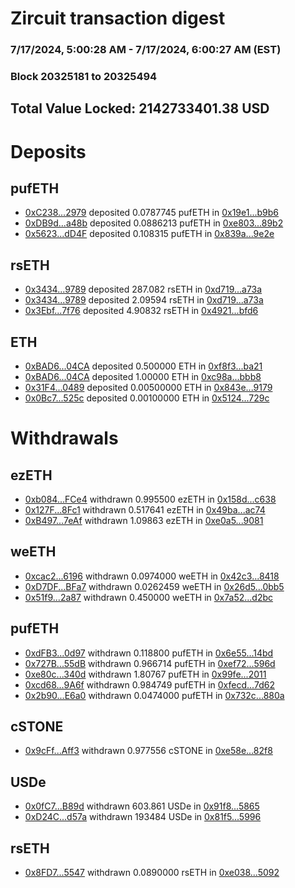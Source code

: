 # Zircuit transaction digest
### 7/17/2024, 5:00:28 AM - 7/17/2024, 6:00:27 AM (EST)
### Block 20325181 to 20325494

## Total Value Locked: 2142733401.38 USD

# Deposits
## pufETH
- [0xC238...2979](https://etherscan.io/address/0xC2381Ff92da87d93D81fdbB6aE21Bbf5D5132979) deposited 0.0787745 pufETH in [0x19e1...b9b6](https://etherscan.io/tx/0xC2381Ff92da87d93D81fdbB6aE21Bbf5D5132979)
- [0xDB9d...a48b](https://etherscan.io/address/0xDB9d07b4C63dD6c2F0d3eC94FbAB3A4225Bba48b) deposited 0.0886213 pufETH in [0xe803...89b2](https://etherscan.io/tx/0xDB9d07b4C63dD6c2F0d3eC94FbAB3A4225Bba48b)
- [0x5623...dD4F](https://etherscan.io/address/0x562330E72e99Ad0d25d1e816Ca9EC0F710dDdD4F) deposited 0.108315 pufETH in [0x839a...9e2e](https://etherscan.io/tx/0x562330E72e99Ad0d25d1e816Ca9EC0F710dDdD4F)
## rsETH
- [0x3434...9789](https://etherscan.io/address/0x34349c5569e7B846c3558961552D2202760A9789) deposited 287.082 rsETH in [0xd719...a73a](https://etherscan.io/tx/0x34349c5569e7B846c3558961552D2202760A9789)
- [0x3434...9789](https://etherscan.io/address/0x34349c5569e7B846c3558961552D2202760A9789) deposited 2.09594 rsETH in [0xd719...a73a](https://etherscan.io/tx/0x34349c5569e7B846c3558961552D2202760A9789)
- [0x3Ebf...7f76](https://etherscan.io/address/0x3Ebf18295A8dFF98350f2d5F1D4d1A1580667f76) deposited 4.90832 rsETH in [0x4921...bfd6](https://etherscan.io/tx/0x3Ebf18295A8dFF98350f2d5F1D4d1A1580667f76)
## ETH
- [0xBAD6...04CA](https://etherscan.io/address/0xBAD6F65Be908A81d80C67637fF3Cc4C1898804CA) deposited 0.500000 ETH in [0xf8f3...ba21](https://etherscan.io/tx/0xBAD6F65Be908A81d80C67637fF3Cc4C1898804CA)
- [0xBAD6...04CA](https://etherscan.io/address/0xBAD6F65Be908A81d80C67637fF3Cc4C1898804CA) deposited 1.00000 ETH in [0xc98a...bbb8](https://etherscan.io/tx/0xBAD6F65Be908A81d80C67637fF3Cc4C1898804CA)
- [0x31F4...0489](https://etherscan.io/address/0x31F499248c91aDc6Fba1f4461805009A51f90489) deposited 0.00500000 ETH in [0x843e...9179](https://etherscan.io/tx/0x31F499248c91aDc6Fba1f4461805009A51f90489)
- [0x0Bc7...525c](https://etherscan.io/address/0x0Bc74E46ac03789A27158fD53b2dFFC4e7e2525c) deposited 0.00100000 ETH in [0x5124...729c](https://etherscan.io/tx/0x0Bc74E46ac03789A27158fD53b2dFFC4e7e2525c)
# Withdrawals
## ezETH
- [0xb084...FCe4](https://etherscan.io/address/0xb084370E59e9094e92eB3380deb999A46160FCe4) withdrawn 0.995500 ezETH in [0x158d...c638](https://etherscan.io/tx/0xb084370E59e9094e92eB3380deb999A46160FCe4)
- [0x127F...8Fc1](https://etherscan.io/address/0x127FB6b65D9963503962B826e73DbB6D80028Fc1) withdrawn 0.517641 ezETH in [0x49ba...ac74](https://etherscan.io/tx/0x127FB6b65D9963503962B826e73DbB6D80028Fc1)
- [0xB497...7eAf](https://etherscan.io/address/0xB49749b38081Fa66c4C2b14486b666D302847eAf) withdrawn 1.09863 ezETH in [0xe0a5...9081](https://etherscan.io/tx/0xB49749b38081Fa66c4C2b14486b666D302847eAf)
## weETH
- [0xcac2...6196](https://etherscan.io/address/0xcac2671D333657570773AE5F57d44dfCCDEC6196) withdrawn 0.0974000 weETH in [0x42c3...8418](https://etherscan.io/tx/0xcac2671D333657570773AE5F57d44dfCCDEC6196)
- [0xD7DF...BFa7](https://etherscan.io/address/0xD7DF7E085214743530afF339aFC420c7c720BFa7) withdrawn 0.0262459 weETH in [0x26d5...0bb5](https://etherscan.io/tx/0xD7DF7E085214743530afF339aFC420c7c720BFa7)
- [0x51f9...2a87](https://etherscan.io/address/0x51f9c40283C61ecf79182bD5FFf8F6B091e42a87) withdrawn 0.450000 weETH in [0x7a52...d2bc](https://etherscan.io/tx/0x51f9c40283C61ecf79182bD5FFf8F6B091e42a87)
## pufETH
- [0xdFB3...0d97](https://etherscan.io/address/0xdFB35655626883574304CC7826A56CA278660d97) withdrawn 0.118800 pufETH in [0x6e55...14bd](https://etherscan.io/tx/0xdFB35655626883574304CC7826A56CA278660d97)
- [0x727B...55dB](https://etherscan.io/address/0x727BF939bCc9055E3c1aEC47a6Dce54d9B7055dB) withdrawn 0.966714 pufETH in [0xef72...596d](https://etherscan.io/tx/0x727BF939bCc9055E3c1aEC47a6Dce54d9B7055dB)
- [0xe80c...340d](https://etherscan.io/address/0xe80c4D267835Ca5ACb3a77ac046462C80D13340d) withdrawn 1.80767 pufETH in [0x99fe...2011](https://etherscan.io/tx/0xe80c4D267835Ca5ACb3a77ac046462C80D13340d)
- [0xcd68...9A6f](https://etherscan.io/address/0xcd68b075aC5ce995a5dc03D2be5d0aE58f6C9A6f) withdrawn 0.984749 pufETH in [0xfecd...7d62](https://etherscan.io/tx/0xcd68b075aC5ce995a5dc03D2be5d0aE58f6C9A6f)
- [0x2b90...E6a0](https://etherscan.io/address/0x2b902bfbb799389D2Fd0B3D654dB14A37401E6a0) withdrawn 0.0474000 pufETH in [0x732c...880a](https://etherscan.io/tx/0x2b902bfbb799389D2Fd0B3D654dB14A37401E6a0)
## cSTONE
- [0x9cFf...Aff3](https://etherscan.io/address/0x9cFfcBE8539147Fa537bef168c88d49f88DdAff3) withdrawn 0.977556 cSTONE in [0xe58e...82f8](https://etherscan.io/tx/0x9cFfcBE8539147Fa537bef168c88d49f88DdAff3)
## USDe
- [0x0fC7...B89d](https://etherscan.io/address/0x0fC7B19ce036388fD072DAD7BD57d5aB0465B89d) withdrawn 603.861 USDe in [0x91f8...5865](https://etherscan.io/tx/0x0fC7B19ce036388fD072DAD7BD57d5aB0465B89d)
- [0xD24C...d57a](https://etherscan.io/address/0xD24Cfe2d0fa81369ca6291c28ac5426e16B6d57a) withdrawn 193484 USDe in [0x81f5...5996](https://etherscan.io/tx/0xD24Cfe2d0fa81369ca6291c28ac5426e16B6d57a)
## rsETH
- [0x8FD7...5547](https://etherscan.io/address/0x8FD78DF5A9CbEE6999F533d81e44610153f25547) withdrawn 0.0890000 rsETH in [0xe038...5092](https://etherscan.io/tx/0x8FD78DF5A9CbEE6999F533d81e44610153f25547)
